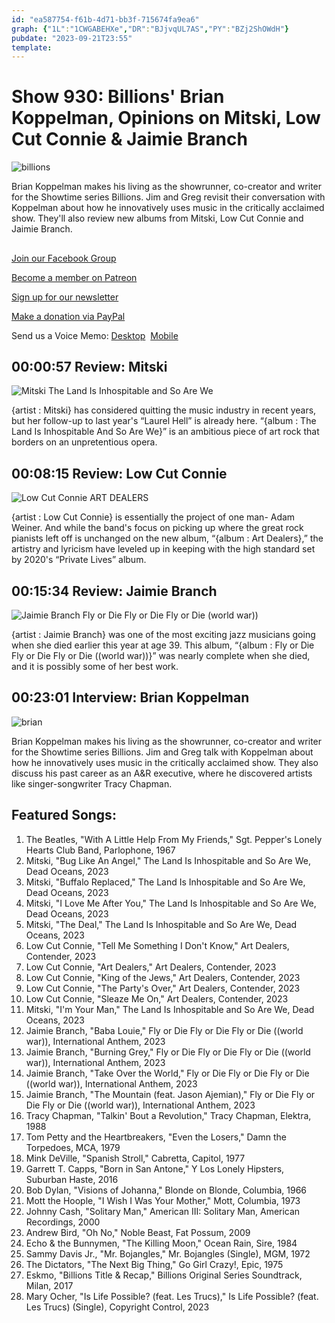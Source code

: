 ```yaml
---
id: "ea587754-f61b-4d71-bb3f-715674fa9ea6"
graph: {"1L":"1CWGABEHXe","DR":"BJjvqUL7AS","PY":"BZj2ShOWdH"}
pubdate: "2023-09-21T23:55"
template: 
---
```






# Show 930: Billions' Brian Koppelman, Opinions on Mitski, Low Cut Connie & Jaimie Branch

![billions](https://static.soundopinions.org/images/2023/mv5bytmyzgnjytutnznhys00mdm0lwjlnjktytfhmmm3zje0zdmxxkeyxkfqcgdeqxvyota3mtmyotk-v1.jpg)

Brian Koppelman makes his living as the showrunner, co-creator and writer for the Showtime series Billions. Jim and Greg revisit their conversation with Koppelman about how he innovatively uses music in the critically acclaimed show. They'll also review new albums from Mitski, Low Cut Connie and Jaimie Branch.



## 

[Join our Facebook Group](https://bit.ly/3sivr9T)

[Become a member on Patreon](https://bit.ly/3slWZvc)

[Sign up for our newsletter](https://bit.ly/3eEvRnG)

[Make a donation via PayPal](https://bit.ly/3dmt9lU)

Send us a Voice Memo: [Desktop](bit.ly/2RyD5Ah)  [Mobile](sayhi.chat/soundops)



## 00:00:57 Review: Mitski

![Mitski The Land Is Inhospitable and So Are We](https://static.soundopinions.org/assets/930/1L1.jpg)

{artist : Mitski} has considered quitting the music industry in recent years, but her follow-up to last year's “Laurel Hell” is already here. “{album : The Land Is Inhospitable And So Are We}” is an ambitious piece of art rock that borders on an unpretentious opera.



## 00:08:15 Review: Low Cut Connie

![Low Cut Connie ART DEALERS](https://static.soundopinions.org/assets/930/DR6.jpg)

{artist : Low Cut Connie} is essentially the project of one man- Adam Weiner. And while the band's focus on picking up where the great rock pianists left off is unchanged on the new album, “{album : Art Dealers},” the artistry and lyricism have leveled up in keeping with the high standard set by 2020's “Private Lives” album.



## 00:15:34 Review: Jaimie Branch

![Jaimie Branch Fly or Die Fly or Die Fly or Die (world war))](https://static.soundopinions.org/assets/930/PY1.jpg)

{artist : Jaimie Branch} was one of the most exciting jazz musicians going when she died earlier this year at age 39. This album, “{album : Fly or Die Fly or Die Fly or Die ((world war))}” was nearly complete when she died, and it is possibly some of her best work.



## 00:23:01 Interview: Brian Koppelman

![brian](https://static.soundopinions.org/images/2023/mv5bytmyzgnjytutnznhys00mdm0lwjlnjktytfhmmm3zje0zdmxxkeyxkfqcgdeqxvyota3mtmyotk-v1.jpg)

Brian Koppelman makes his living as the showrunner, co-creator and writer for the Showtime series Billions. Jim and Greg talk with Koppelman about how he innovatively uses music in the critically acclaimed show. They also discuss his past career as an A&R executive, where he discovered artists like singer-songwriter Tracy Chapman.



## Featured Songs:

1. The Beatles, "With A Little Help From My Friends," Sgt. Pepper's Lonely Hearts Club Band, Parlophone, 1967
2. Mitski, "Bug Like An Angel," The Land Is Inhospitable and So Are We, Dead Oceans, 2023
3. Mitski, "Buffalo Replaced," The Land Is Inhospitable and So Are We, Dead Oceans, 2023
4. Mitski, "I Love Me After You," The Land Is Inhospitable and So Are We, Dead Oceans, 2023
5. Mitski, "The Deal," The Land Is Inhospitable and So Are We, Dead Oceans, 2023
6. Low Cut Connie, "Tell Me Something I Don't Know," Art Dealers, Contender, 2023
7. Low Cut Connie, "Art Dealers," Art Dealers, Contender, 2023
8. Low Cut Connie, "King of the Jews," Art Dealers, Contender, 2023
9. Low Cut Connie, "The Party's Over," Art Dealers, Contender, 2023
10. Low Cut Connie, "Sleaze Me On," Art Dealers, Contender, 2023
11. Mitski, "I'm Your Man," The Land Is Inhospitable and So Are We, Dead Oceans, 2023
12. Jaimie Branch, "Baba Louie," Fly or Die Fly or Die Fly or Die ((world war)), International Anthem, 2023
13. Jaimie Branch, "Burning Grey," Fly or Die Fly or Die Fly or Die ((world war)), International Anthem, 2023
14. Jaimie Branch, "Take Over the World," Fly or Die Fly or Die Fly or Die ((world war)), International Anthem, 2023
15. Jaimie Branch, "The Mountain (feat. Jason Ajemian)," Fly or Die Fly or Die Fly or Die ((world war)), International Anthem, 2023
16. Tracy Chapman, "Talkin' Bout a Revolution," Tracy Chapman, Elektra, 1988
17. Tom Petty and the Heartbreakers, "Even the Losers," Damn the Torpedoes, MCA, 1979
18. Mink DeVille, "Spanish Stroll," Cabretta, Capitol, 1977
19. Garrett T. Capps, "Born in San Antone," Y Los Lonely Hipsters, Suburban Haste, 2016
20. Bob Dylan, "Visions of Johanna," Blonde on Blonde, Columbia, 1966
21. Mott the Hoople, "I Wish I Was Your Mother," Mott, Columbia, 1973
22. Johnny Cash, "Solitary Man," American III: Solitary Man, American Recordings, 2000
23. Andrew Bird, "Oh No," Noble Beast, Fat Possum, 2009
24. Echo & the Bunnymen, "The Killing Moon," Ocean Rain, Sire, 1984
25. Sammy Davis Jr., "Mr. Bojangles," Mr. Bojangles (Single), MGM, 1972
26. The Dictators, "The Next Big Thing," Go Girl Crazy!, Epic, 1975
27. Eskmo, "Billions Title & Recap," Billions Original Series Soundtrack, Milan, 2017
28. Mary Ocher, "Is Life Possible? (feat. Les Trucs)," Is Life Possible? (feat. Les Trucs) (Single), Copyright Control, 2023